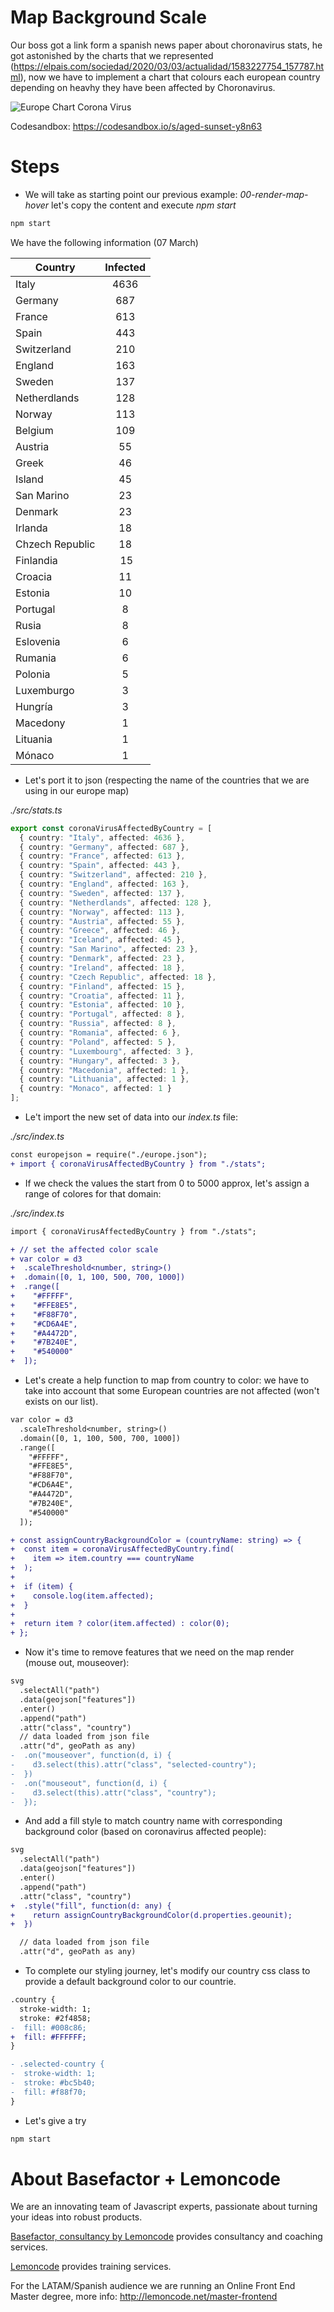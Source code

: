 # Map Background Scale

Our boss got a link form a spanish news paper about choronavirus stats, he got
astonished by the charts that we represented (https://elpais.com/sociedad/2020/03/03/actualidad/1583227754_157787.html), now we have to implement a chart that
colours each european country depending on heavhy they have been affected by Choronavirus.

![Europe Chart Corona Virus](./content/chart.png)

Codesandbox: https://codesandbox.io/s/aged-sunset-y8n63

# Steps

- We will take as starting point our previous example: _00-render-map-hover_ let's copy
  the content and execute _npm start_

```bash
npm start
```

We have the following information (07 March)

| Country         | Infected |
| --------------- | :------: |
| Italy           |   4636   |
| Germany         |   687    |
| France          |   613    |
| Spain           |   443    |
| Switzerland     |   210    |
| England         |   163    |
| Sweden          |   137    |
| Netherdlands    |   128    |
| Norway          |   113    |
| Belgium         |   109    |
| Austria         |    55    |
| Greek           |    46    |
| Island          |    45    |
| San Marino      |    23    |
| Denmark         |    23    |
| Irlanda         |    18    |
| Chzech Republic |    18    |
| Finlandia       |    15    |
| Croacia         |    11    |
| Estonia         |    10    |
| Portugal        |    8     |
| Rusia           |    8     |
| Eslovenia       |    6     |
| Rumania         |    6     |
| Polonia         |    5     |
| Luxemburgo      |    3     |
| Hungría         |    3     |
| Macedony        |    1     |
| Lituania        |    1     |
| Mónaco          |    1     |

- Let's port it to json (respecting the name of the countries that we are using
  in our europe map)

_./src/stats.ts_

```typescript
export const coronaVirusAffectedByCountry = [
  { country: "Italy", affected: 4636 },
  { country: "Germany", affected: 687 },
  { country: "France", affected: 613 },
  { country: "Spain", affected: 443 },
  { country: "Switzerland", affected: 210 },
  { country: "England", affected: 163 },
  { country: "Sweden", affected: 137 },
  { country: "Netherdlands", affected: 128 },
  { country: "Norway", affected: 113 },
  { country: "Austria", affected: 55 },
  { country: "Greece", affected: 46 },
  { country: "Iceland", affected: 45 },
  { country: "San Marino", affected: 23 },
  { country: "Denmark", affected: 23 },
  { country: "Ireland", affected: 18 },
  { country: "Czech Republic", affected: 18 },
  { country: "Finland", affected: 15 },
  { country: "Croatia", affected: 11 },
  { country: "Estonia", affected: 10 },
  { country: "Portugal", affected: 8 },
  { country: "Russia", affected: 8 },
  { country: "Romania", affected: 6 },
  { country: "Poland", affected: 5 },
  { country: "Luxembourg", affected: 3 },
  { country: "Hungary", affected: 3 },
  { country: "Macedonia", affected: 1 },
  { country: "Lithuania", affected: 1 },
  { country: "Monaco", affected: 1 }
];
```

- Le't import the new set of data into our _index.ts_ file:

_./src/index.ts_

```diff
const europejson = require("./europe.json");
+ import { coronaVirusAffectedByCountry } from "./stats";
```

- If we check the values the start from 0 to 5000 approx, let's assign a range of colores for that
  domain:

_./src/index.ts_

```diff
import { coronaVirusAffectedByCountry } from "./stats";

+ // set the affected color scale
+ var color = d3
+  .scaleThreshold<number, string>()
+  .domain([0, 1, 100, 500, 700, 1000])
+  .range([
+    "#FFFFF",
+    "#FFE8E5",
+    "#F88F70",
+    "#CD6A4E",
+    "#A4472D",
+    "#7B240E",
+    "#540000"
+  ]);
```

- Let's create a help function to map from country to color: we have to take into account
  that some European countries are not affected (won't exists on our list).

```diff
var color = d3
  .scaleThreshold<number, string>()
  .domain([0, 1, 100, 500, 700, 1000])
  .range([
    "#FFFFF",
    "#FFE8E5",
    "#F88F70",
    "#CD6A4E",
    "#A4472D",
    "#7B240E",
    "#540000"
  ]);

+ const assignCountryBackgroundColor = (countryName: string) => {
+  const item = coronaVirusAffectedByCountry.find(
+    item => item.country === countryName
+  );
+
+  if (item) {
+    console.log(item.affected);
+  }
+
+  return item ? color(item.affected) : color(0);
+ };
```

- Now it's time to remove features that we need on the map render (mouse out, mouseover):

```diff
svg
  .selectAll("path")
  .data(geojson["features"])
  .enter()
  .append("path")
  .attr("class", "country")
  // data loaded from json file
  .attr("d", geoPath as any)
-  .on("mouseover", function(d, i) {
-    d3.select(this).attr("class", "selected-country");
-  })
-  .on("mouseout", function(d, i) {
-    d3.select(this).attr("class", "country");
-  });
```

- And add a fill style to match country name with corresponding background color (based on
  coronavirus affected people):

```diff
svg
  .selectAll("path")
  .data(geojson["features"])
  .enter()
  .append("path")
  .attr("class", "country")
+  .style("fill", function(d: any) {
+    return assignCountryBackgroundColor(d.properties.geounit);
+  })

  // data loaded from json file
  .attr("d", geoPath as any)
```

- To complete our styling journey, let's modify our country css class to provide a default
  background color to our countrie.

```diff
.country {
  stroke-width: 1;
  stroke: #2f4858;
-  fill: #008c86;
+  fill: #FFFFFF;
}

- .selected-country {
-  stroke-width: 1;
-  stroke: #bc5b40;
-  fill: #f88f70;
}
```

- Let's give a try

```bash
npm start
```

# About Basefactor + Lemoncode

We are an innovating team of Javascript experts, passionate about turning your ideas into robust products.

[Basefactor, consultancy by Lemoncode](http://www.basefactor.com) provides consultancy and coaching services.

[Lemoncode](http://lemoncode.net/services/en/#en-home) provides training services.

For the LATAM/Spanish audience we are running an Online Front End Master degree, more info: http://lemoncode.net/master-frontend

